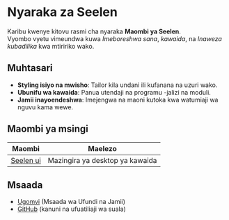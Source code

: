 # **Nyaraka za Seelen**

Karibu kwenye kitovu rasmi cha nyaraka **Maombi ya Seelen**.\
Vyombo vyetu vimeundwa kuwa *Imeboreshwa sana*, *kawaida*, na *Inaweza kubadilika*
kwa mtiririko wako.

## Muhtasari

* **Styling isiyo na mwisho**: Tailor kila undani ili kufanana na uzuri wako.
* **Ubunifu wa kawaida**: Panua utendaji na programu -jalizi na moduli.
* **Jamii inayoendeshwa**: Imejengwa na maoni kutoka kwa watumiaji wa nguvu kama wewe.

## **Maombi ya msingi**

| Maombi                       | Maelezo                         |
| ---------------------------- | ------------------------------- |
| [Seelen ui](/apps/seelen-ui) | Mazingira ya desktop ya kawaida |

## Msaada

* [Ugomvi](https://discord.gg/ABfASx5ZAJ) (Msaada wa Ufundi na Jamii)
* [GitHub](https://github.com/Seelen-Inc) (kanuni na ufuatiliaji wa suala)
